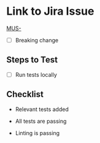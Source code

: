 # Link to Jira Issue

[MUS-](insertLink)

- [ ] Breaking change



## Steps to Test

- [ ] Run tests locally



## Checklist

- Relevant tests added

- All tests are passing

- Linting is passing
